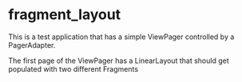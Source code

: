 fragment_layout
===============

This is a test application that has a simple ViewPager controlled by a PagerAdapter.

The first page of the ViewPager has a LinearLayout that should get populated with two different Fragments
